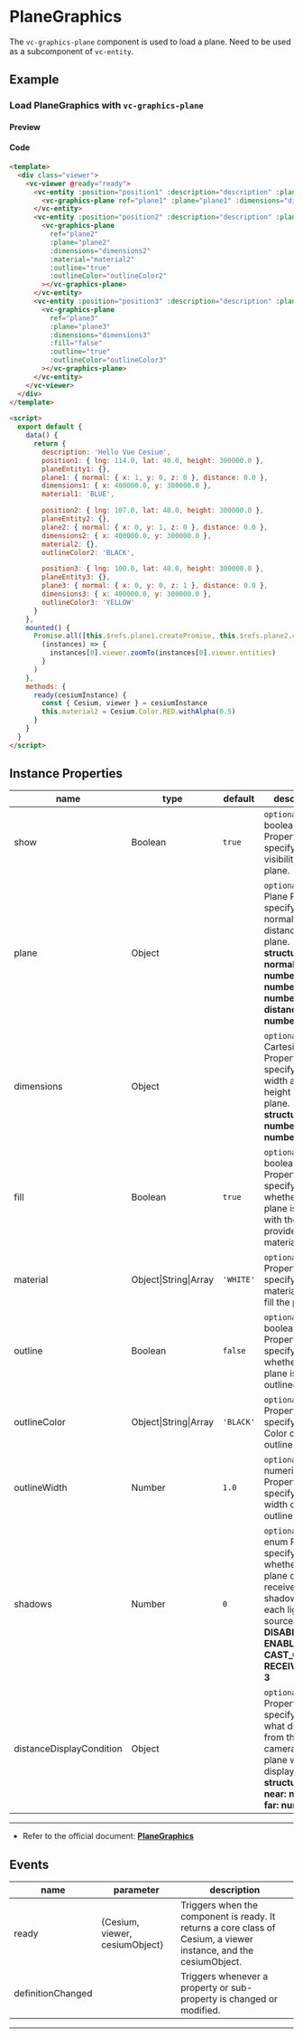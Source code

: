 # PlaneGraphics

The `vc-graphics-plane` component is used to load a plane. Need to be used as a subcomponent of `vc-entity`.

## Example

### Load PlaneGraphics with `vc-graphics-plane`

#### Preview

<doc-preview>
  <template>
    <div class="viewer">
      <vc-viewer @ready="ready">
        <vc-entity :position="position1" :description="description" :plane.sync="planeEntity1">
          <vc-graphics-plane ref="plane1" :plane="plane1" :dimensions="dimensions1" :material="material1"></vc-graphics-plane>
        </vc-entity>
        <vc-entity :position="position2" :description="description" :plane.sync="planeEntity2">
          <vc-graphics-plane
            ref="plane2"
            :plane="plane2"
            :dimensions="dimensions2"
            :material="material2"
            :outline="true"
            :outlineColor="outlineColor2"
          ></vc-graphics-plane>
        </vc-entity>
        <vc-entity :position="position3" :description="description" :plane.sync="planeEntity3">
          <vc-graphics-plane
            ref="plane3"
            :plane="plane3"
            :dimensions="dimensions3"
            :fill="false"
            :outline="true"
            :outlineColor="outlineColor3"
          ></vc-graphics-plane>
        </vc-entity>
      </vc-viewer>
    </div>
  </template>

  <script>
    export default {
      data() {
        return {
          description: 'Hello Vue Cesium',
          position1: { lng: 114.0, lat: 40.0, height: 300000.0 },
          planeEntity1: {},
          plane1: { normal: { x: 1, y: 0, z: 0 }, distance: 0.0 },
          dimensions1: { x: 400000.0, y: 300000.0 },
          material1: 'BLUE',

          position2: { lng: 107.0, lat: 40.0, height: 300000.0 },
          planeEntity2: {},
          plane2: { normal: { x: 0, y: 1, z: 0 }, distance: 0.0 },
          dimensions2: { x: 400000.0, y: 300000.0 },
          material2: {},
          outlineColor2: 'BLACK',

          position3: { lng: 100.0, lat: 40.0, height: 300000.0 },
          planeEntity3: {},
          plane3: { normal: { x: 0, y: 0, z: 1 }, distance: 0.0 },
          dimensions3: { x: 400000.0, y: 300000.0 },
          outlineColor3: 'YELLOW'
        }
      },
      mounted() {
        Promise.all([this.$refs.plane1.createPromise, this.$refs.plane2.createPromise, this.$refs.plane3.createPromise]).then(
          (instances) => {
            instances[0].viewer.zoomTo(instances[0].viewer.entities)
          }
        )
      },
      methods: {
        ready(cesiumInstance) {
          const { Cesium, viewer } = cesiumInstance
          this.material2 = Cesium.Color.RED.withAlpha(0.5)
        }
      }
    }
  </script>
</doc-preview>

#### Code

```html
<template>
  <div class="viewer">
    <vc-viewer @ready="ready">
      <vc-entity :position="position1" :description="description" :plane.sync="planeEntity1">
        <vc-graphics-plane ref="plane1" :plane="plane1" :dimensions="dimensions1" :material="material1"></vc-graphics-plane>
      </vc-entity>
      <vc-entity :position="position2" :description="description" :plane.sync="planeEntity2">
        <vc-graphics-plane
          ref="plane2"
          :plane="plane2"
          :dimensions="dimensions2"
          :material="material2"
          :outline="true"
          :outlineColor="outlineColor2"
        ></vc-graphics-plane>
      </vc-entity>
      <vc-entity :position="position3" :description="description" :plane.sync="planeEntity3">
        <vc-graphics-plane
          ref="plane3"
          :plane="plane3"
          :dimensions="dimensions3"
          :fill="false"
          :outline="true"
          :outlineColor="outlineColor3"
        ></vc-graphics-plane>
      </vc-entity>
    </vc-viewer>
  </div>
</template>

<script>
  export default {
    data() {
      return {
        description: 'Hello Vue Cesium',
        position1: { lng: 114.0, lat: 40.0, height: 300000.0 },
        planeEntity1: {},
        plane1: { normal: { x: 1, y: 0, z: 0 }, distance: 0.0 },
        dimensions1: { x: 400000.0, y: 300000.0 },
        material1: 'BLUE',

        position2: { lng: 107.0, lat: 40.0, height: 300000.0 },
        planeEntity2: {},
        plane2: { normal: { x: 0, y: 1, z: 0 }, distance: 0.0 },
        dimensions2: { x: 400000.0, y: 300000.0 },
        material2: {},
        outlineColor2: 'BLACK',

        position3: { lng: 100.0, lat: 40.0, height: 300000.0 },
        planeEntity3: {},
        plane3: { normal: { x: 0, y: 0, z: 1 }, distance: 0.0 },
        dimensions3: { x: 400000.0, y: 300000.0 },
        outlineColor3: 'YELLOW'
      }
    },
    mounted() {
      Promise.all([this.$refs.plane1.createPromise, this.$refs.plane2.createPromise, this.$refs.plane3.createPromise]).then(
        (instances) => {
          instances[0].viewer.zoomTo(instances[0].viewer.entities)
        }
      )
    },
    methods: {
      ready(cesiumInstance) {
        const { Cesium, viewer } = cesiumInstance
        this.material2 = Cesium.Color.RED.withAlpha(0.5)
      }
    }
  }
</script>
```

## Instance Properties

<!-- prettier-ignore -->
| name | type | default | description |
| ---- | ---- | ------- | ----------- |
| show | Boolean | `true` | `optional` A boolean Property specifying the visibility of the plane. |
| plane | Object | | `optional` A Plane Property specifying the normal and distance for the plane. **structure: { normal: { x: number, y: number, z: number }, distance: number }** |
| dimensions | Object | | `optional` A Cartesian2 Property specifying the width and height of the plane. **structure: { x: number, y: number }** |
| fill | Boolean | `true` | `optional` A boolean Property specifying whether the plane is filled with the provided material. |
| material | Object\|String\|Array | `'WHITE'` | `optional` A Property specifying the material used to fill the plane. |
| outline | Boolean | `false` | `optional` A boolean Property specifying whether the plane is outlined. |
| outlineColor | Object\|String\|Array | `'BLACK'` | `optional` A Property specifying the Color of the outline. |
| outlineWidth | Number | `1.0` | `optional` A numeric Property specifying the width of the outline. |
| shadows | Number | `0` | `optional` An enum Property specifying whether the plane casts or receives shadows from each light source. **DISABLED: 0, ENABLED: 1, CAST_ONLY: 2, RECEIVE_ONLY: 3** |
| distanceDisplayCondition | Object | | `optional` A Property specifying at what distance from the camera that this plane will be displayed. **structure: { near: number, far: number }** |

---

- Refer to the official document: **[PlaneGraphics](https://cesium.com/docs/cesiumjs-ref-doc/PlaneGraphics.html)**

## Events

<!-- prettier-ignore -->
| name | parameter | description |
| ---- | --------- | ----------- |
| ready | {Cesium, viewer, cesiumObject} | Triggers when the component is ready. It returns a core class of Cesium, a viewer instance, and the cesiumObject. |
| definitionChanged | | Triggers whenever a property or sub-property is changed or modified. |

---

